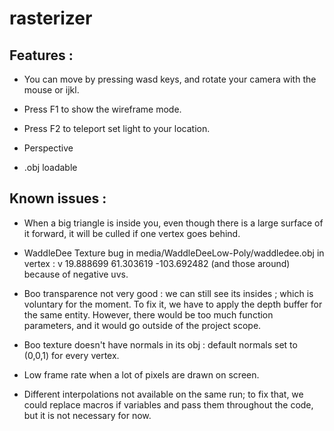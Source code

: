 # rasterizer

## Features :

- You can move by pressing wasd keys, and rotate your camera with the mouse or ijkl.
- Press F1 to show the wireframe mode.
- Press F2 to teleport set light to your location.

- Perspective
- .obj loadable

## Known issues : 
 - When a big triangle is inside you, even though there is a large surface of it forward, it will be culled if one vertex goes behind.

 - WaddleDee Texture bug in media/WaddleDeeLow-Poly/waddledee.obj in vertex : 
    v 19.888699 61.303619 -103.692482 (and those around)
because of negative uvs.

- Boo transparence not very good : we can still see its insides ; which is voluntary for the moment. 
To fix it, we have to apply the depth buffer for the same entity. However, there would be too much function parameters, and it would go outside of the project scope.

- Boo texture doesn't have normals in its obj : default normals set to (0,0,1) for every vertex.

- Low frame rate when a lot of pixels are drawn on screen.

- Different interpolations not available on the same run; to fix that, we could replace macros if variables and pass them throughout the code, but it is not necessary for now.